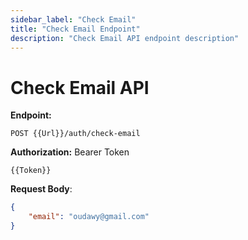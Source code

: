 ```yaml
---
sidebar_label: "Check Email"
title: "Check Email Endpoint"
description: "Check Email API endpoint description"
---
```


# Check Email API

**Endpoint:**

```
POST {{Url}}/auth/check-email
```

**Authorization:** Bearer Token

```
{{Token}}
```

**Request Body**:

```json
{
    "email": "oudawy@gmail.com"
}
```
